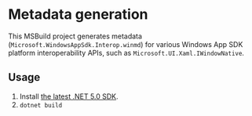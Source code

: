 # Metadata generation

This MSBuild project generates metadata (`Microsoft.WindowsAppSdk.Interop.winmd`)
for various Windows App SDK platform interoperability APIs, such as
`Microsoft.UI.Xaml.IWindowNative`.

## Usage

1. Install [the latest .NET 5.0 SDK](https://dotnet.microsoft.com/download/dotnet/5.0).
2. `dotnet build`
